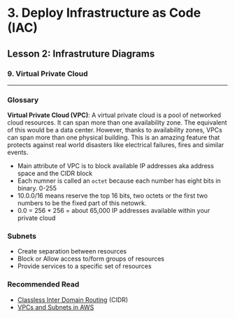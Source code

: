 # 3. Deploy Infrastructure as Code (IAC)

## Lesson 2: Infrastruture Diagrams


### 9. Virtual Private Cloud

___

### Glossary

**Virtual Private Cloud (VPC)**: A virtual private cloud is a pool of networked cloud resources. It can span more than one availability zone.
The equivalent of this would be a data center. However, thanks to availability zones, VPCs can span more than one physical building. This is an amazing feature that protects against real world disasters like electrical failures, fires and similar events.

* Main attribute of VPC is to block available IP addresses aka address space and the CIDR block
* Each numner is called an `octet` because each number has eight bits in binary. 0-255
* 10.0.0/16 means reserve the top 16 bits, two octets or the first two numbers to be the fixed part of this netowrk.
* 0.0 = 256 * 256 = about 65,000 IP addresses available within your private cloud

### Subnets

* Create separation between resources 
* Block or Allow access to/form groups of resources 
* Provide services to a specific set of resources

### Recommended Read
* [Classless Inter Domain Routing](https://en.wikipedia.org/wiki/Classless_Inter-Domain_Routing) (CIDR)
* [VPCs and Subnets in AWS](https://docs.aws.amazon.com/vpc/latest/userguide/VPC_Subnets.html)